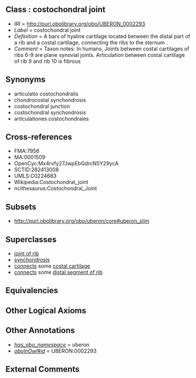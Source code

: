 
## Class : costochondral joint

 * *IRI* = http://purl.obolibrary.org/obo/UBERON_0002293
 * *Label* = costochondral joint
 * *Definition* = A bars of hyaline cartilage located between the distal part of a rib and a costal cartilage, connecting the ribs to the sternum .
 * *Comment* = Taxon notes: In humans, Joints between costal cartilages of ribs 6-9 are plane synovial joints. Articulation between costal cartilage of rib 9 and rib 10 is fibrous

## Synonyms

 * articulatio costochondralis
 * chondrocostal synchondrosis
 * costochondral junction
 * costochondral synchondrosis
 * articulationes costochondrales

## Cross-references

 * FMA:7956
 * MA:0001509
 * OpenCyc:Mx4rvfy27JwpEbGdrcN5Y29ycA
 * SCTID:282413008
 * UMLS:C0224683
 * Wikipedia:Costochondral_joint
 * ncithesaurus:Costochondral_Joint

## Subsets

 * http://purl.obolibrary.org/obo/uberon/core#uberon_slim

## Superclasses

 * [joint of rib](../../UBERON/01/UBERON_0002001.md)
 * [synchondrosis](../../UBERON/15/UBERON_0002215.md)
 * [connects](../../ts/core#connects.md) some [costal cartilage](../../UBERON/36/UBERON_0002236.md)
 * [connects](../../ts/core#connects.md) some [distal segment of rib](../../UBERON/24/UBERON_0010424.md)

## Equivalencies


## Other Logical Axioms


## Other Annotations

 * *[has_obo_namespace](../../ce/oboInOwl#hasOBONamespace.md)* = uberon
 * *[oboInOwl#id](../../id/oboInOwl#id.md)* = UBERON:0002293

## External Comments


